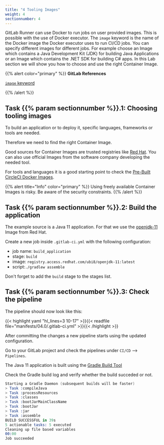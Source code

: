 ```yaml
---
title: "4 Tooling Images"
weight: 4
sectionnumber: 4
---
```


GitLab Runner can use Docker to run jobs on user provided images. This is possible with the use of Docker executor.
The `image` keyword is the name of the Docker image the Docker executor uses to run CI/CD jobs. You can specify different images for different jobs. For example choose an Image which contains a Java Development Kit (JDK) for building Java Applications or an Image which contains the .NET SDK for building C# apps.
In this Lab section we will show you how to choose and use the right Container Image.

{{% alert color="primary" %}}
**GitLab References**

[`image` keyword](https://docs.gitlab.com/ee/ci/yaml/#image)

{{% /alert %}}


## Task {{% param sectionnumber %}}.1: Choosing tooling images

To build an application or to deploy it, specific languages, frameworks or tools are needed.

Therefore we need to find the right Container Image.

Good sources for Container Images are trusted registries like [Red Hat](https://catalog.redhat.com/software/containers/explore).
You can also use official Images from the software company developing the needed tool.

For tools and languages it is a good starting point to check the [Pre-Built CircleCI Docker Images](https://circleci.com/docs/2.0/circleci-images/#latest-image-tags-by-language).

{{% alert title="Info" color="primary" %}}
Using freely available Container Images is risky. Be aware of the security constraints.
{{% /alert %}}

<!-- TODO 
* [ ] how to check Images?
-->


## Task {{% param sectionnumber %}}.2: Build the application

The example source is a Java 11 application. For that we use the [openjdk-11](https://catalog.redhat.com/software/containers/ubi8/openjdk-11/5dd6a4b45a13461646f677f4) Image from Red Hat.

Create a new job inside `.gitlab-ci.yml` with the following configuration:

* job name: `build_application`
* stage: `build`
* image: `registry.access.redhat.com/ubi8/openjdk-11:latest`
* script:`./gradlew assemble`

Don't forget to add the `build` stage to the stages list.


<!-- TODO 

* [ ] mobi specific tags!!

  tags:
    - mobiliar
    - build

-->


## Task {{% param sectionnumber %}}.3: Check the pipeline

The pipeline should now look like this:

{{< highlight yaml "hl_lines=3 10-17" >}}{{< readfile file="manifests/04.0/.gitlab-ci.yml" >}}{{< /highlight >}}

After committing the changes a new pipeline starts using the updated configuration.


Go to your GitLab project and check the pipelines under `CI/CD` --> `Pipelines`.

The Java 11 application is built using the [Gradle Build Tool](https://gradle.org/)

Check the Gradle build log and verify whether the build succeded or not.

```s
Starting a Gradle Daemon (subsequent builds will be faster)
> Task :compileJava
> Task :processResources
> Task :classes
> Task :bootJarMainClassName
> Task :bootJar
> Task :jar
> Task :assemble
BUILD SUCCESSFUL in 39s
5 actionable tasks: 5 executed
Cleaning up file based variables
00:00
Job succeeded
```
